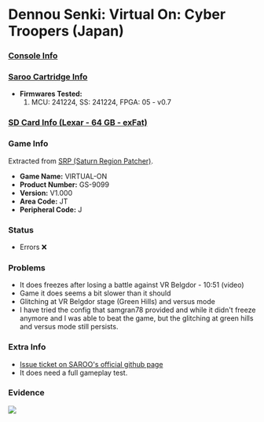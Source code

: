 # Dennou Senki: Virtual On: Cyber Troopers (Japan)

### [Console Info](../../../../Info/Consoles/VA13/README.md)

### [Saroo Cartridge Info](../../../../Info/Cartridges/GuangzhouSanStarOnlineShop/1.6/README.md)

- <b>Firmwares Tested:</b>
  1. MCU: 241224, SS: 241224, FPGA: 05 - v0.7

### [SD Card Info (Lexar - 64 GB - exFat)](../../../../Info/SdCards/Lexar/64GB/exfat/README.md)

### Game Info

Extracted from [SRP (Saturn Region Patcher)](https://segaxtreme.net/resources/saturn-region-patcher.81/download).

- <b>Game Name:</b> VIRTUAL-ON
- <b>Product Number:</b> GS-9099
- <b>Version:</b> V1.000
- <b>Area Code:</b> JT
- <b>Peripheral Code:</b> J

### Status

- Errors :x:

### Problems

- It does freezes after losing a battle against VR Belgdor - 10:51 (video)
- Game it does seems a bit slower than it should
- Glitching at VR Belgdor stage (Green Hills) and versus mode
- I have tried the config that samgran78 provided and while it didn't freeze anymore and I was able to beat the game, but the glitching at green hills and versus mode still persists.

### Extra Info

- [Issue ticket on SAROO's official github page](https://github.com/tpunix/SAROO/issues/287)
- It does need a full gameplay test.

### Evidence

[![](https://img.youtube.com/vi/EeD-IN0yPzo/0.jpg)](https://www.youtube.com/watch?v=EeD-IN0yPzo)
